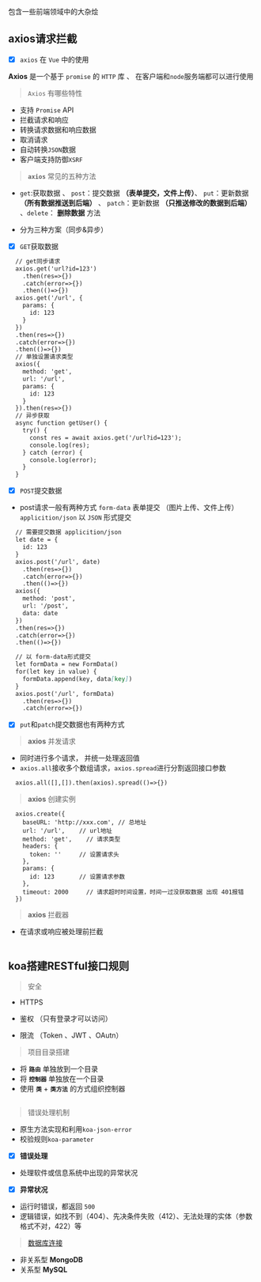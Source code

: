 包含一些前端领域中的大杂烩

axios请求拦截
-

- [x] `axios` 在 `Vue` 中的使用
  

**Axios** 是一个基于 `promise` 的 `HTTP` 库 、 在客户端和`node`服务端都可以进行使用

> `Axios` 有哪些特性

- 支持 `Promise` API
- 拦截请求和响应
- 转换请求数据和响应数据
- 取消请求
- 自动转换`JSON`数据
- 客户端支持防御`XSRF`

> **`axios`** 常见的五种方法

- `get`:获取数据 、 `post`：提交数据 **（表单提交，文件上传）**、 `put`：更新数据 **（所有数据推送到后端）** 、 `patch`：更新数据 **（只推送修改的数据到后端）** 、`delete`： **删除数据** 方法

- 分为三种方案（同步&异步）

- [x] `GET`获取数据

```markdown
  // get同步请求
  axios.get('url?id=123')
    .then(res=>{})
    .catch(error=>{})
    .then(()=>{})
  axios.get('/url', {
    params: {
      id: 123
    }
  })
  .then(res=>{})
  .catch(error=>{})
  .then(()=>{})
  // 单独设置请求类型
  axios({
    method: 'get',
    url: '/url',
    params: {
      id: 123
    }
  }).then(res=>{})
  // 异步获取
  async function getUser() {
    try() {
      const res = await axios.get('/url?id=123');
      console.log(res);
    } catch (error) {
      console.log(error);
    }
  }
```

- [x] `POST`提交数据

- post请求一般有两种方式 `form-data` 表单提交 （图片上传、文件上传）`applicition/json` 以 `JSON` 形式提交

```markdown
  // 需要提交数据 applicition/json
  let date = {
    id: 123
  }
  axios.post('/url', date)
    .then(res=>{})
    .catch(error=>{})
    .then(()=>{})
  axios({
    method: 'post',
    url: '/post',
    data: date
  })
  .then(res=>{})
  .catch(error=>{})
  .then(()=>{})

  // 以 form-data形式提交
  let formData = new FormData()
  for(let key in value) {
    formData.append(key, data[key])
  }
  axios.post('/url', formData)
    .then(res=>{})
    .catch(error=>{})
```

- [x] `put`和`patch`提交数据也有两种方式

> **axios** 并发请求

- 同时进行多个请求， 并统一处理返回值
- `axios.all`接收多个数组请求，`axios.spread`进行分割返回接口参数

```markdown
  axios.all([],[]).then(axios).spread(()=>{})
```

> **axios** 创建实例

```vue
  axios.create({
    baseURL: 'http://xxx.com', // 总地址
    url: '/url',    // url地址
    method: 'get',    // 请求类型
    headers: {
      token: ''     // 设置请求头
    },
    params: {
      id: 123       // 设置请求参数
    },
    timeout: 2000     // 请求超时时间设置，时间一过没获取数据 出现 401报错
  })
```

> **axios** 拦截器

- 在请求或响应被处理前拦截

```markdown
```

koa搭建RESTful接口规则
-

> 安全

- HTTPS

- 鉴权 （只有登录才可以访问）

- 限流 （Token 、JWT 、OAutn）
  
> 项目目录搭建

- 将 **`路由`** 单独放到一个目录
- 将 **`控制器`** 单独放在一个目录
- 使用 **`类`** + **`类方法`** 的方式组织控制器

```javascript

```

> 错误处理机制

- 原生方法实现和利用`koa-json-error`
- 校验规则`koa-parameter`

- [x] **错误处理**

- 处理软件或信息系统中出现的异常状况

- [x] **异常状况**

- 运行时错误，都返回 `500`
- 逻辑错误，如找不到（404）、先决条件失败（412）、无法处理的实体（参数格式不对，422）等

> [数据库连接]('./../DataBase.md')

- 非关系型 **MongoDB**
- 关系型 **MySQL**


